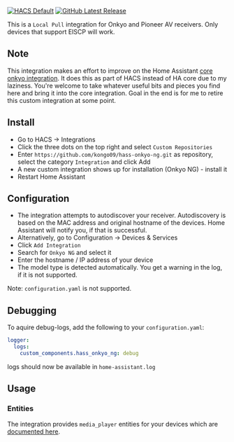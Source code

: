 [![HACS Default][hacs_shield]][hacs]
[![GitHub Latest Release][releases_shield]][latest_release]

[hacs_shield]: https://img.shields.io/static/v1.svg?label=HACS&message=Custom&style=popout&color=orange&labelColor=41bdf5&logo=HomeAssistantCommunityStore&logoColor=white
[hacs]: https://hacs.xyz/docs/default_repositories

[latest_release]: https://github.com/kongo09/hass-onkyo-ng/releases/latest
[releases_shield]: https://img.shields.io/github/release/kongo09/hass-onkyo-ng.svg?style=popout

This is a `Local Pull` integration for Onkyo and Pioneer AV receivers.
Only devices that support EISCP will work.


## Note

This integration makes an effort to improve on the Home Assistant [core onkyo integration](https://www.home-assistant.io/integrations/onkyo/). It does this as part of HACS instead of HA core due to my laziness. You're welcome to take whatever useful bits and pieces you find here and bring it into the core integration. Goal in the end is for me to retire this custom integration at some point.


## Install

* Go to HACS -> Integrations
* Click the three dots on the top right and select `Custom Repositories`
* Enter `https://github.com/kongo09/hass-onkyo-ng.git` as repository, select the category `Integration` and click Add
* A new custom integration shows up for installation (Onkyo NG) - install it
* Restart Home Assistant


## Configuration

* The integration attempts to autodiscover your receiver. Autodiscovery is based on the MAC address and original hostname of the devices. Home Assistant will notify you, if that is successful. 
* Alternatively, go to Configuration -> Devices & Services
* Click `Add Integration`
* Search for `Onkyo NG` and select it
* Enter the hostname / IP address of your device
* The model type is detected automatically. You get a warning in the log, if it is not supported.

Note: `configuration.yaml` is not supported.



## Debugging

To aquire debug-logs, add the following to your `configuration.yaml`:

```yaml
logger:
  logs:
    custom_components.hass_onkyo_ng: debug
```

logs should now be available in `home-assistant.log`


## Usage

### Entities

The integration provides `media_player` entities for your devices which are [documented here](https://www.home-assistant.io/integrations/media_player/).

